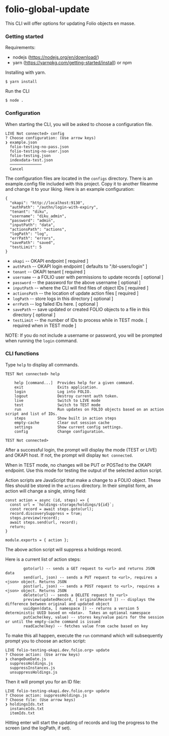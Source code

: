 # folio-global-update

This CLI will offer options for updating Folio objects en masse.

### Getting started

Requirements: 

* nodejs (https://nodejs.org/en/download/)
* yarn (https://yarnpkg.com/getting-started/install) or npm

Installing with yarn.

`$ yarn install`

Run the CLI

`$ node .`


### Configuration

When starting the CLI, you will be asked to choose a configuration file.

```
LIVE Not connected> config
? Choose configuration: (Use arrow keys)
❯ example.json 
  folio-testing-no-pass.json 
  folio-testing-no-user.json 
  folio-testing.json 
  indexdata-test.json 
  ──────────────
  Cancel 
```

The configuration files are located in the `configs` directory.  There is an example.config file included with this project.  Copy it to another fileanme and change it to your liking.  Here is an example configuration:

```
{
  "okapi": "http://localhost:9130",
  "authPath": "/authn/login-with-expiry",
  "tenant": "diku",
  "username": "diku_admin",
  "password": "admin",
  "inputPath": "data",
  "actionsPath": "actions",
  "logPath": "log",
  "errPath": "errors",
  "savePath": "saved",
  "testLimit": 5
}
```

- `okapi` -- OKAPI endpoint [ required ]
- `authPath` -- OKAPI login endpoint [ defaults to "/bl-users/login" ]
- `tenant` -- OKAPI tenant [ required ]
- `username` -- a FOLIO user with permissions to update records [ optional ]
- `password` -- the password for the above username [ optional ]
- `inputPath` -- where the CLI will find files of object IDs [ required ]
- `actionsPath` -- the location of update action files [ required ]
- `logPath` -- store logs in this directory [ optional ]
- `errPath` -- log failed IDs here.  [ optional ]
- `savePath` -- save updated or created FOLIO objects to a file in this directory [ optional ]
- `testLimit` -- the number of IDs to process while in TEST mode. [ required when in TEST mode ]

NOTE: If you do not include a username or password, you will be prompted when running the `login` command.

### CLI functions

Type `help` to display all commands.

```
TEST Not connected> help

    help [command...]  Provides help for a given command.
    exit               Exits application.
    login              Log into FOLIO.
    logout             Destroy current auth token.
    live               Switch to LIVE mode
    test               Switch to TEST mode
    run                Run updates on FOLIO objects based on an action script and list of IDs.
    steps              Show built in action steps
    empty-cache        Clear out session cache
    settings           Show current config settings.
    config             Change configuration.

TEST Not connected> 
```

After a successful login, the prompt will display the mode (TEST or LIVE) and OKAPI host.  If not, the prompt will display `Not connected`.

When in TEST mode, no changes will be PUT or POSTed to the OKAPI endpoint.  Use this mode for testing the output of the selected action script.

Action scripts are JavaScript that make a change to a FOLIO object.  These files should be stored in the `actions` directory.  In their simplist form, an action will change a single, string field:

```
const action = async (id, steps) => {
  const url = `holdings-storage/holdings/${id}`;
  const record = await steps.goto(url);
  record.discoverySuppress = true;
  steps.preview(record);
  await steps.send(url, record);
  return;
}

module.exports = { action };
```
The above action script will suppress a holdings record.

Here is a current list of action steps:

```
        goto(url) -- sends a GET request to <url> and returns JSON data
        send(url, json) -- sends a PUT request to <url>, requires a <json> object. Returns JSON
        post(url, json) -- sends a POST request to <url>, requires a <json> object. Returns JSON
        delete(url) -- sends a DELETE request to <url>
        preview(updatedRecord, [ originalRecord ]) -- displays the difference between original and updated object
        uuidgen(data, [ namespace ]) -- returns a version 5 deterministic UUID based on <data>.  Takes an optional namespace
        putCache(key, value) -- stores key/value pairs for the session or until the empty-cache command is issued
        readCache(key) -- fetches value from cache based on key
```

To make this all happen, execute the `run` command which will subsequently prompt you to choose an action script:

```
LIVE folio-testing-okapi.dev.folio.org> update
? Choose action: (Use arrow keys)
❯ changeDueDate.js 
  suppressHoldings.js 
  suppressInstances.js 
  unsuppressHoldings.js 
```

Then it will prompt you for an ID file:

```
LIVE folio-testing-okapi.dev.folio.org> update
? Choose action: suppressHoldings.js
? Choose file: (Use arrow keys)
❯ holdingsIds.txt 
  instanceIds.txt 
  itemIds.txt 
```

Hitting enter will start the updating of records and log the progress to the screen (and the logPath, if set).
